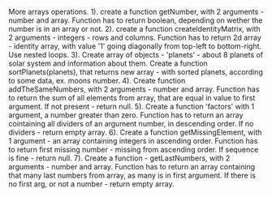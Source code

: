 More arrays operations.
1). create a function getNumber, with 2 arguments - number and array. Function has to return boolean, depending on wether the number is in an array or not.
2). create a function createIdentityMatrix, with 2 arguments - integers - rows and columns. Function has to return 2d array - identity array, with value '1' going diagonally from top-left to bottom-right.
Use nested loops.
3). Create array of objects - 'planets' - about 8 planets of solar system and information about them.
Create a function sortPlanets(planets), that returns new array - with sorted planets, according to some data, ex. moons number.
4). Create function addTheSameNumbers, with 2 arguments - number and array. Function has to return the sum of all elements from array, that are equal in value to first argument. If not present - return null.
5). Create a function 'factors' with 1 argument, a number greater than zero. Function has to return an array cointaining all dividers of an argument number, in descending order. If no dividers - return empty array.
6). Create a function getMissingElement, with 1 argument - an array containing integers in ascending order. Function has to return first missing number - missing from ascending order. If sequence is fine - return null.
7). Create a function - getLastNumbers, with 2 arguments - number and array. Function has to return an array containing that many last numbers from array, as many is in first argument. If there is no first arg, or not a number - return empty array.